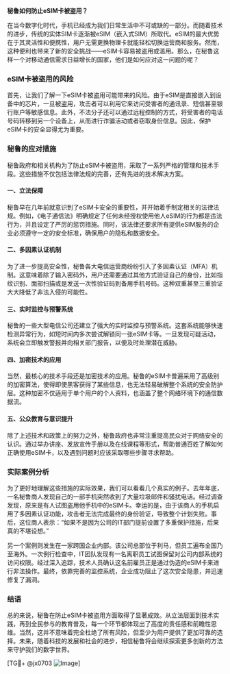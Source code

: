 **秘鲁如何防止eSIM卡被盗用？**

在当今数字化时代，手机已经成为我们日常生活中不可或缺的一部分。而随着技术的进步，传统的实体SIM卡逐渐被eSIM（嵌入式SIM）所取代。eSIM的最大优势在于其灵活性和便携性，用户无需更换物理卡就能轻松切换运营商和服务。然而，这种便利也带来了新的安全挑战——eSIM卡容易被盗用或滥用。那么，在秘鲁这样一个对移动通信需求日益增长的国家，他们是如何应对这一问题的呢？

### eSIM卡被盗用的风险

首先，让我们了解一下eSIM卡被盗用可能带来的风险。由于eSIM是直接嵌入到设备中的芯片，一旦被盗用，攻击者可以利用它来访问受害者的通讯录、短信甚至银行账户等敏感信息。此外，不法分子还可以通过远程控制的方式，将受害者的电话号码转移到另一个设备上，从而进行诈骗活动或者窃取身份信息。因此，保护eSIM卡的安全显得尤为重要。

### 秘鲁的应对措施

秘鲁政府和相关机构为了防止eSIM卡被盗用，采取了一系列严格的管理和技术手段。这些措施不仅包括法律法规的完善，还有先进的技术解决方案。

#### 一、立法保障

秘鲁早在几年前就意识到了eSIM卡安全的重要性，并开始着手制定相关的法律法规。例如，《电子通信法》明确规定了任何未经授权使用他人eSIM的行为都是违法行为，并且设定了严厉的惩罚措施。同时，该法律还要求所有提供eSIM服务的企业必须遵守一定的安全标准，确保用户的隐私和数据安全。

#### 二、多因素认证机制

为了进一步提高安全性，秘鲁各大电信运营商纷纷引入了多因素认证（MFA）机制。这意味着除了输入密码外，用户还需要通过其他方式验证自己的身份，比如指纹识别、面部扫描或是发送一次性验证码到备用手机号码。这种双重甚至三重验证大大降低了非法入侵的可能性。

#### 三、实时监控与预警系统

秘鲁的一些大型电信公司还建立了强大的实时监控与预警系统。这套系统能够快速检测异常行为，如短时间内多次尝试解锁同一张eSIM卡等。一旦发现可疑活动，系统会立即触发警报并向相关部门报告，以便及时处理潜在威胁。

#### 四、加密技术的应用

当然，最核心的技术手段还是加密技术的应用。秘鲁的eSIM卡普遍采用了高级别的加密算法，使得即使黑客获得了某些信息，也无法轻易破解整个系统的安全防护层。这种加密不仅适用于单个用户的个人资料，也涵盖了整个网络环境下的通信数据流。

#### 五、公众教育与意识提升

除了上述技术和政策上的努力之外，秘鲁政府也非常注重提高民众对于网络安全的认识。通过举办讲座、发放宣传手册以及在线课程等形式，帮助普通百姓了解如何正确使用eSIM卡，以及遇到问题时应该采取哪些步骤寻求帮助。

### 实际案例分析

为了更好地理解这些措施的实际效果，我们可以看看几个真实的例子。去年年底，一名秘鲁商人发现自己的一部手机突然收到了大量垃圾邮件和骚扰电话。经过调查发现，原来是有人试图盗用他手机中的eSIM卡。幸运的是，由于该商人的手机启用了多因素认证功能，攻击者无法完成最终的身份验证，导致整个计划失败。事后，这位商人表示：“如果不是因为公司的IT部门提前设置了多重保护措施，后果真的不堪设想。”

另一个案例则发生在一家跨国企业内部。该公司总部位于利马，但员工遍布全国乃至海外。一次例行检查中，IT团队发现有一名离职员工试图保留对公司内部系统的访问权限。经过深入追踪，技术人员确认这名前雇员正是通过伪造的eSIM卡来进行非法操作。最终，依靠完善的监控系统，企业成功阻止了这次安全隐患，并迅速修复了漏洞。

### 结语

总的来说，秘鲁在防止eSIM卡被盗用方面取得了显著成效。从立法层面到技术实践，再到全民参与的教育普及，每一个环节都体现出了高度的责任感和前瞻性思维。当然，这并不意味着完全杜绝了所有风险，但至少为用户提供了更加可靠的选择。未来，随着科技的发展和社会的进步，相信秘鲁将会继续探索更多创新的方法来守护我们的数字世界。

[TG💪+ @jx0703 ![Image](https://github.com/user-attachments/assets/dbca1d08-cadb-493c-b0ec-ad6f7a83f270)]